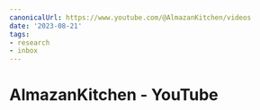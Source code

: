 ```yaml
---
canonicalUrl: https://www.youtube.com/@AlmazanKitchen/videos
date: '2023-08-21'
tags:
- research
- inbox
---
```


# AlmazanKitchen - YouTube
